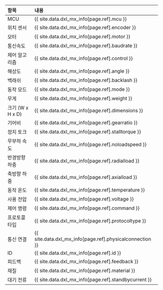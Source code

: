 
| 항목             | 내용                                                    |
|:-----------------|:--------------------------------------------------------|
| MCU              | {{ site.data.dxl_mx_info[page.ref].mcu }}                |
| 위치 센서        | {{ site.data.dxl_mx_info[page.ref].encoder }}            |
| 모터             | {{ site.data.dxl_mx_info[page.ref].motor }}              |
| 통신속도         | {{ site.data.dxl_mx_info[page.ref].baudrate }}           |
| 제어 알고리즘    | {{ site.data.dxl_mx_info[page.ref].control }}            |
| 해상도           | {{ site.data.dxl_mx_info[page.ref].angle }}              |
| 백래쉬           | {{ site.data.dxl_mx_info[page.ref].backlash }}           |
| 동작 모드        | {{ site.data.dxl_mx_info[page.ref].mode }}               |
| 무게             | {{ site.data.dxl_mx_info[page.ref].weight }}             |
| 크기 (W x H x D) | {{ site.data.dxl_mx_info[page.ref].dimensions }}         |
| 기어비           | {{ site.data.dxl_mx_info[page.ref].gearratio }}          |
| 정지 토크        | {{ site.data.dxl_mx_info[page.ref].stalltorque }}        |
| 무부하 속도      | {{ site.data.dxl_mx_info[page.ref].noloadspeed }}        |
| 반경방향 하중    | {{ site.data.dxl_mx_info[page.ref].radialload }}         |
| 축방향 하중      | {{ site.data.dxl_mx_info[page.ref].axialload }}          |
| 동작 온도        | {{ site.data.dxl_mx_info[page.ref].temperature }}        |
| 사용 전압        | {{ site.data.dxl_mx_info[page.ref].voltage }}            |
| 제어 명령        | {{ site.data.dxl_mx_info[page.ref].command }}            |
| 프로토콜 타입    | {{ site.data.dxl_mx_info[page.ref].protocoltype }}       |
| 통신 연결        | {{ site.data.dxl_mx_info[page.ref].physicalconnection }} |
| ID               | {{ site.data.dxl_mx_info[page.ref].id }}                 |
| 피드백           | {{ site.data.dxl_mx_info[page.ref].feedback }}           |
| 재질             | {{ site.data.dxl_mx_info[page.ref].material }}           |
| 대기 전류        | {{ site.data.dxl_mx_info[page.ref].standbycurrent }}     |
